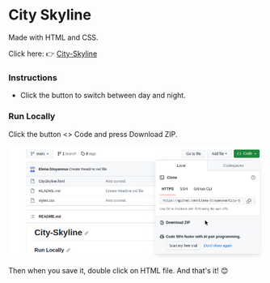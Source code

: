 # City Skyline

Made with HTML and CSS.

Click here: 👉  [City-Skyline](http://htmlpreview.github.io/?https://github.com/Elena-Stoyanova/City-Skyline/blob/main/CitySkyline.html)

### Instructions

- Click the button to switch between day and night.

### Run Locally

Click the button <> Code and press Download ZIP.

![alt text](Screenshot.png)

Then when you save it, double click on HTML file. 
And that's it! 😊
